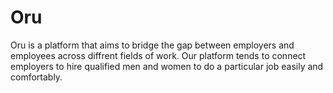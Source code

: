 # Oru 
Oru is a platform that aims to bridge the gap between employers and employees across diffrent fields of work.
Our platform tends to connect employers to hire qualified men and women to do a particular job easily and comfortably.

